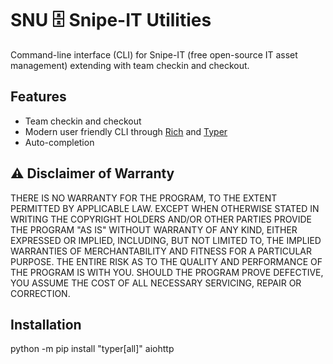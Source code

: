 # SNU 🗄 Snipe-IT Utilities

Command-line interface (CLI) for Snipe-IT (free open-source IT asset management) extending with team checkin and checkout.

## Features

- Team checkin and checkout
- Modern user friendly CLI through [Rich](https://github.com/Textualize/rich) and [Typer](https://typer.tiangolo.com/)
- Auto-completion

## ⚠️ Disclaimer of Warranty

THERE IS NO WARRANTY FOR THE PROGRAM, TO THE EXTENT PERMITTED BY APPLICABLE LAW. EXCEPT WHEN OTHERWISE STATED IN WRITING THE COPYRIGHT HOLDERS AND/OR OTHER PARTIES PROVIDE THE PROGRAM "AS IS" WITHOUT WARRANTY OF ANY KIND, EITHER EXPRESSED OR IMPLIED, INCLUDING, BUT NOT LIMITED TO, THE IMPLIED WARRANTIES OF MERCHANTABILITY AND FITNESS FOR A PARTICULAR PURPOSE. THE ENTIRE RISK AS TO THE QUALITY AND PERFORMANCE OF THE PROGRAM IS WITH YOU. SHOULD THE PROGRAM PROVE DEFECTIVE, YOU ASSUME THE COST OF ALL NECESSARY SERVICING, REPAIR OR CORRECTION. 

## Installation

python -m pip install "typer[all]" aiohttp